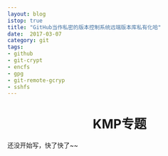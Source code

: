 ```yaml
---
layout: blog
istop: true
title: "GitHub当作私密的版本控制系统远端版本库私有化哈"
date:  2017-03-07
category: git
tags:
- github
- git-crypt
- encfs
- gpg
- git-remote-gcryp
- sshfs
---
```

 
# <center>KMP专题</center>

还没开始写，快了快了~~